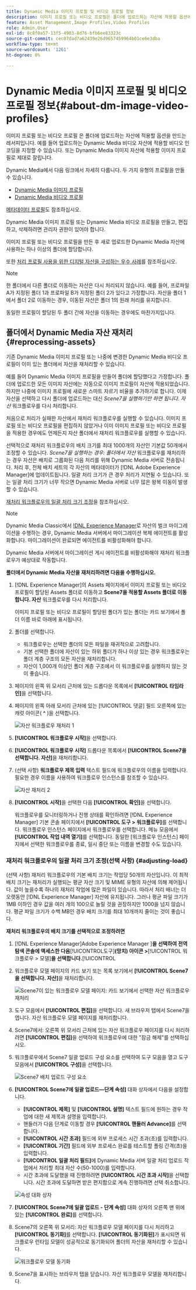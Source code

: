 ```yaml
---
title: Dynamic Media 이미지 프로필 및 비디오 프로필 정보
description: 이미지 프로필 또는 비디오 프로필은 폴더에 업로드하는 자산에 적용할 옵션에 대한 레서피입니다. 예를 들어 업로드하는 Dynamic Media 비디오 자산에 적용할 비디오 인코딩을 지정할 수 있습니다. 또는 Dynamic Media 이미지 자산에 적용할 이미지 프로필로 제대로 잘립니다.
feature: Asset Management,Image Profiles,Video Profiles
role: Admin,User
exl-id: 8c8f0a57-13f5-4903-8d76-bfb6ee83323c
source-git-commit: cec07dad7a62439e26d9657459964b01ce6e3dba
workflow-type: tm+mt
source-wordcount: '1261'
ht-degree: 0%

---
```


# Dynamic Media 이미지 프로필 및 비디오 프로필 정보{#about-dm-image-video-profiles}

이미지 프로필 또는 비디오 프로필 은 폴더에 업로드하는 자산에 적용할 옵션을 만드는 레서피입니다. 예를 들어 업로드하는 Dynamic Media 비디오 자산에 적용할 비디오 인코딩을 지정할 수 있습니다. 또는 Dynamic Media 이미지 자산에 적용할 이미지 프로필로 제대로 잘립니다.

Dynamic Media에서 다음 링크에서 자세히 다룹니다. 두 가지 유형의 프로필을 만들 수 있습니다.

* [Dynamic Media 이미지 프로필](/help/assets/dynamic-media/image-profiles.md)
* [Dynamic Media 비디오 프로필](/help/assets/dynamic-media/video-profiles.md)

[메타데이터 프로필](/help/assets/metadata-profiles.md)도 참조하십시오.

Dynamic Media 이미지 프로필 또는 Dynamic Media 비디오 프로필을 만들고, 편집하고, 삭제하려면 관리자 권한이 있어야 합니다.

이미지 프로필 또는 비디오 프로필을 만든 후 새로 업로드한 Dynamic Media 자산에 사용하는 하나 이상의 폴더에 할당합니다.

또한 [처리 프로필 사용을 위한 디지털 자산을 구성하는 우수 사례](/help/assets/organize-assets.md)를 참조하십시오.


>[!NOTE]
>
>한 폴더에서 다른 폴더로 이동하는 자산은 다시 처리되지 않습니다. 예를 들어, 프로파일 A가 지정된 폴더 1과 프로파일 B가 지정된 폴더 2가 있다고 가정합니다. 자산을 폴더 1에서 폴더 2로 이동하는 경우, 이동된 자산은 폴더 1의 원래 처리를 유지합니다.
>
>동일한 프로필이 할당된 두 폴더 간에 자산을 이동하는 경우에도 마찬가지입니다.

## 폴더에서 Dynamic Media 자산 재처리 {#reprocessing-assets}

기존 Dynamic Media 이미지 프로필 또는 나중에 변경한 Dynamic Media 비디오 프로필이 이미 있는 폴더에서 자산을 재처리할 수 있습니다.

예를 들어 Dynamic Media 이미지 프로필을 만들어 폴더에 할당했다고 가정합니다. 폴더에 업로드한 모든 이미지 자산에는 자동으로 이미지 프로필이 자산에 적용되었습니다. 하지만 나중에 이미지 프로필에 새로운 스마트 자르기 비율을 추가하기로 합니다. 이제 자산을 선택하고 다시 폴더에 업로드하는 대신 *Scene7을 실행하기만 하면 됩니다. 자산* 워크플로우를 다시 처리합니다.

처음으로 처리가 실패한 자산에서 재처리 워크플로우를 실행할 수 있습니다. 이미지 프로필 또는 비디오 프로필을 편집하지 않았거나 이미 이미지 프로필 또는 비디오 프로필을 적용한 경우에도 언제든지 자산 폴더에서 재처리 워크플로우를 실행할 수 있습니다.

선택적으로 재처리 워크플로우의 배치 크기를 최대 1000개의 자산인 기본값 50개에서 조정할 수 있습니다. _Scene7을 실행하는 경우: 폴더에서 자산_ 워크플로우를 재처리하는 경우 자산은 배치로 그룹화된 다음 처리를 위해 Dynamic Media 서버로 전송됩니다. 처리 후, 전체 배치 세트의 각 자산의 메타데이터가 [!DNL Adobe Experience Manager]에 업데이트됩니다. 일괄 처리 크기가 큰 경우 처리가 지연될 수 있습니다. 또는 일괄 처리 크기가 너무 작으면 Dynamic Media 서버로 너무 많은 왕복 이동이 발생할 수 있습니다.

[재처리 워크플로우의 일괄 처리 크기 조정](#adjusting-load)을 참조하십시오.

>[!NOTE]
>
>Dynamic Media Classic에서 [!DNL Experience Manager](으)로 자산의 벌크 마이그레이션을 수행하는 경우, Dynamic Media 서버에서 마이그레이션 복제 에이전트를 활성화합니다. 마이그레이션이 완료되면 에이전트를 비활성화해야 합니다.
>
>Dynamic Media 서버에서 마이그레이션 게시 에이전트를 비활성화해야 재처리 워크플로우가 예상대로 작동합니다.

<!-- LEAVE IN PLACE, MAY BE USED IN THE FUTURE

Batch size is the number of assets that are amalgamated into a single IPS (Dynamic Media’s Image Production System) job. When you run the Scene7: Reprocess Assets workflow, the job is triggered on IPS. The number of IPS jobs that are triggered is based on the total number of assets in the folder, divided by the batch size. For example, suppose you had a folder with 150 assets and a batch size of 50. In this case, three IPS jobs are triggered. The assets are updated when the entire batch size (50 in our example) is processed in IPS. The job then moves onto the next IPS job and so on until complete. If you increase the batch size, you may notice a longer delay with assets getting updated. 

-->

**폴더에서 Dynamic Media 자산을 재처리하려면 다음을 수행하십시오.**

1. [!DNL Experience Manager]의 Assets 페이지에서 이미지 프로필 또는 비디오 프로필이 할당된 Assets 폴더로 이동하고 **Scene7을 적용할 Assets 폴더로 이동합니다. 자산** 워크플로우를 다시 처리합니다.

   이미지 프로필 또는 비디오 프로필이 할당된 폴더가 있는 폴더는 카드 보기에서 폴더 이름 바로 아래에 표시됩니다.

1. 폴더를 선택합니다.

   * 워크플로우는 선택한 폴더의 모든 파일을 재귀적으로 고려합니다.
   * 기본 선택한 폴더에 자산이 있는 하위 폴더가 하나 이상 있는 경우 워크플로우는 폴더 계층 구조의 모든 자산을 재처리합니다.
   * 자산이 1,000개 이상인 폴더 계층 구조에서 이 워크플로우를 실행하지 않는 것이 좋습니다.

1. 페이지의 왼쪽 위 모서리 근처에 있는 드롭다운 목록에서 **[!UICONTROL 타임라인]**&#x200B;을 선택합니다.
1. 페이지의 왼쪽 아래 모서리 근처에 있는 [!UICONTROL 댓글] 필드 오른쪽에 있는 캐럿 아이콘( **^** )을 선택합니다.

   ![자산 워크플로우 재처리 1](/help/assets/dynamic-media/assets/reprocess-assets1.png)

1. **[!UICONTROL 워크플로우 시작]**&#x200B;을 선택합니다.
1. **[!UICONTROL 워크플로우 시작]** 드롭다운 목록에서 **[!UICONTROL Scene7을 선택합니다. 자산]**&#x200B;을 재처리합니다.
1. (선택 사항) **워크플로우 제목 입력** 텍스트 필드에 워크플로우의 이름을 입력합니다. 필요한 경우 이름을 사용하여 워크플로우 인스턴스를 참조할 수 있습니다.

   ![자산 재처리 2](/help/assets/dynamic-media/assets/reprocess-assets2.png)

1. **[!UICONTROL 시작]**&#x200B;을 선택한 다음 **[!UICONTROL 확인]**&#x200B;을 선택합니다.

   워크플로우를 모니터링하거나 진행 상태를 확인하려면 [!DNL Experience Manager] 기본 콘솔 페이지에서 **[!UICONTROL 도구 > 워크플로우]**&#x200B;를 선택합니다. 워크플로우 인스턴스 페이지에서 워크플로우를 선택합니다. 메뉴 모음에서 **[!UICONTROL 작업 내역 열기]**&#x200B;를 선택합니다. 동일한 [워크플로우 인스턴스] 페이지에서 선택한 워크플로우를 종료, 일시 중단 또는 이름을 변경할 수도 있습니다.

### 재처리 워크플로우의 일괄 처리 크기 조정(선택 사항) {#adjusting-load}

(선택 사항) 재처리 워크플로우의 기본 배치 크기는 작업당 50개의 자산입니다. 이 최적 배치 크기는 재처리가 실행되는 평균 자산 크기 및 MIME 유형의 자산에 의해 제어됩니다. 값이 높을수록 하나의 재처리 작업에 많은 파일이 있습니다. 따라서 처리 배너는 더 오랫동안 [!DNL Experience Manager] 자산에 유지됩니다. 그러나 평균 파일 크기가 1MB 이하인 경우 값을 여러 개의 100으로 늘릴 것을 권장하지만 1000을 넘지 않습니다. 평균 파일 크기가 수백 MB인 경우 배치 크기를 최대 10개까지 줄이는 것이 좋습니다.

**재처리 워크플로우의 배치 크기를 선택적으로 조정하려면**

1. [!DNL Experience Manager]Adobe Experience Manager ]**을 선택하여 전역 탐색 콘솔에 액세스한 다음**[!UICONTROL &#x200B;도구&#x200B;]**(망치) 아이콘 >**[!UICONTROL &#x200B;워크플로우 > 모델&#x200B;]**을 선택합니다.**[!UICONTROL 
1. 워크플로우 모델 페이지의 카드 보기 또는 목록 보기에서 **[!UICONTROL Scene7을 선택합니다. 자산]**&#x200B;을 재처리합니다.

   ![Scene7이 있는 워크플로우 모델 페이지: 카드 보기에서 선택한 자산 워크플로우 재처리](/help/assets/dynamic-media/assets/reprocess-assets7.png)

1. 도구 모음에서 **[!UICONTROL 편집]**&#x200B;을 선택합니다. 새 브라우저 탭에서 Scene7을 엽니다. 자산 워크플로우 모델 페이지를 재처리합니다.
1. Scene7에서: 오른쪽 위 모서리 근처에 있는 자산 워크플로우 페이지를 다시 처리하려면 **[!UICONTROL 편집]**&#x200B;을 선택하여 워크플로우에 대한 &quot;잠금 해제&quot;를 선택하십시오.
1. 워크플로우에서 Scene7 일괄 업로드 구성 요소를 선택하여 도구 모음을 열고 도구 모음에서 **[!UICONTROL 구성]**&#x200B;을 선택합니다.

   ![Scene7 배치 업로드 구성 요소](/help/assets/dynamic-media/assets/reprocess-assets8.png)

1. **[!UICONTROL Scene7에 일괄 업로드—단계 속성]** 대화 상자에서 다음을 설정합니다.
   * **[!UICONTROL 제목]** 및 **[!UICONTROL 설명]** 텍스트 필드에 원하는 경우 작업에 대한 새 제목과 설명을 입력합니다.
   * 핸들러가 다음 단계로 이동할 경우 **[!UICONTROL 핸들러 Advance]**&#x200B;를 선택합니다.
   * **[!UICONTROL 시간 초과]** 필드에 외부 프로세스 시간 초과(초)를 입력합니다.
   * **[!UICONTROL 기간]** 필드에 외부 프로세스 완료를 테스트할 폴링 간격(초)을 입력합니다.
   * **[!UICONTROL 일괄 처리 필드]**&#x200B;에 Dynamic Media 서버 일괄 처리 업로드 작업에서 처리할 최대 자산 수(50-1000)를 입력합니다.
   * 시간 초과에 도달했을 때 진행하려면 **[!UICONTROL 시간 초과 시작]**&#x200B;을 선택합니다. 시간 초과에 도달하면 받은 편지함으로 계속 진행하려면 선택 취소합니다.

   ![속성 대화 상자](/help/assets/dynamic-media/assets/reprocess-assets3.png)

1. **[!UICONTROL Scene7에 일괄 업로드 - 단계 속성]** 대화 상자의 오른쪽 맨 위에 있는 **[!UICONTROL 완료]**&#x200B;를 선택합니다.

1. Scene7의 오른쪽 위 모서리: 자산 워크플로우 모델 페이지를 다시 처리하고 **[!UICONTROL 동기화]**&#x200B;를 선택합니다. **[!UICONTROL 동기화된]**&#x200B;가 표시되면 워크플로우 런타임 모델이 성공적으로 동기화되어 폴더의 자산을 재처리할 수 있습니다.

   ![워크플로우 모델 동기화](/help/assets/dynamic-media/assets/reprocess-assets1.png)

1. Scene7을 표시하는 브라우저 탭을 닫습니다. 자산 워크플로우 모델을 재처리합니다.

<!-- MAY BE NEEDED IN THE FUTURE

1. Return to the browser tab that has the open Workflow Models page, then press **Esc** to exit the selection.
1. In the upper-left corner of the page, select **[!UICONTROL Adobe Experience Manager]** to access the global navigation console, then select the **[!UICONTROL Tools]** (hammer) icon > **[!UICONTROL General > CRXDE Lite]**.
1. In the folder tree on the left side of the CRXDE Lite page, navigate to the following location:

   `/conf/global/settings/workflow/models/scene7_reprocess_assets/jcr:content/flow/reprocess/metaData`

   ![CRXDE Lite](/help/security/assets/workflow-models9.png)

1. On the right side of the CRXDE Lite page, in the lower portion, enter the following name, type, and value in its respective field:
    * **[!UICONTROL Name]**: `reprocess-batch-size`
    * **[!UICONTROL Type]**: `Long`
    * **[!UICONTROL Value]**: enter a default value (50-1000) for the batch size
1. In the lower-right corner, select **[!UICONTROL Add]**. The new property appears as the following:

    ![Saving the new property](/help/security/assets/workflow-models10.png)

1. On the menu bar of the CRXDE Lite page, select **[!UICONTROL Save All]**.
1. In the upper-left corner of the page, select **[!UICONTROL CRXDE Lite]** to return to the main Experience Manager console
1. Repeat steps 1-7 to re-synchronize the new batch size to the Scene7: Reprocess Assets workflow model.

-->

